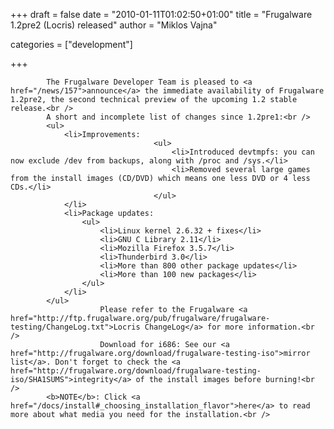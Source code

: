 
+++
draft = false
date = "2010-01-11T01:02:50+01:00"
title = "Frugalware 1.2pre2 (Locris) released"
author = "Miklos Vajna"

categories = ["development"]

+++

            The Frugalware Developer Team is pleased to <a href="/news/157">announce</a> the immediate availability of Frugalware 1.2pre2, the second technical preview of the upcoming 1.2 stable release.<br />
            A short and incomplete list of changes since 1.2pre1:<br />
            <ul>
                <li>Improvements:
                                    <ul>
                                        <li>Introduced devtmpfs: you can now exclude /dev from backups, along with /proc and /sys.</li>
                                        <li>Removed several large games from the install images (CD/DVD) which means one less DVD or 4 less CDs.</li>
                                    </ul>
                </li>
                <li>Package updates:
                    <ul>
                        <li>Linux kernel 2.6.32 + fixes</li>
                        <li>GNU C Library 2.11</li>
                        <li>Mozilla Firefox 3.5.7</li>
                        <li>Thunderbird 3.0</li>
                        <li>More than 800 other package updates</li>
                        <li>More than 100 new packages</li>
                    </ul>
                </li>
            </ul>
                        Please refer to the Frugalware <a href="http://ftp.frugalware.org/pub/frugalware/frugalware-testing/ChangeLog.txt">Locris ChangeLog</a> for more information.<br />
                        Download for i686: See our <a href="http://frugalware.org/download/frugalware-testing-iso">mirror list</a>. Don't forget to check the <a href="http://frugalware.org/download/frugalware-testing-iso/SHA1SUMS">integrity</a> of the install images before burning!<br />
            <b>NOTE</b>: Click <a href="/docs/install#_choosing_installation_flavor">here</a> to read more about what media you need for the installation.<br />
            
        